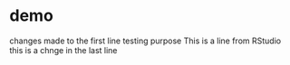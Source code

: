 # demo
changes made to the first line
testing purpose 
This is a line from RStudio
this is a chnge in the last line



